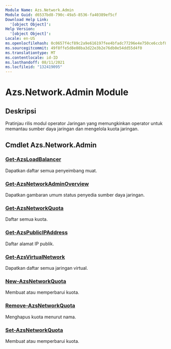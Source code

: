 ```yaml
---
Module Name: Azs.Network.Admin
Module Guid: d6537bd8-790c-49a5-8536-fa40389ef5cf
Download Help Link:
  '[object Object]': 
Help Version:
  '[object Object]': 
Locale: en-US
ms.openlocfilehash: 0c0657f4cf89c2a9e616197fee4bfadc77296e4e750ce6ccbf8be8418fa5cd3e
ms.sourcegitcommit: 49f8ffe5d8e08ba3d22e3b2e76db0e54dd55d4f0
ms.translationtype: MT
ms.contentlocale: id-ID
ms.lasthandoff: 08/11/2021
ms.locfileid: "132419095"
---
```

# Azs.Network.Admin Module
## Deskripsi
Pratinjau rilis modul operator Jaringan yang memungkinkan operator untuk memantau sumber daya jaringan dan mengelola kuota jaringan.

## Cmdlet Azs.Network.Admin
### [Get-AzsLoadBalancer](Get-AzsLoadBalancer.md)
Dapatkan daftar semua penyeimbang muat.

### [Get-AzsNetworkAdminOverview](Get-AzsNetworkAdminOverview.md)
Dapatkan gambaran umum status penyedia sumber daya jaringan.

### [Get-AzsNetworkQuota](Get-AzsNetworkQuota.md)
Daftar semua kuota.

### [Get-AzsPublicIPAddress](Get-AzsPublicIPAddress.md)
Daftar alamat IP publik.

### [Get-AzsVirtualNetwork](Get-AzsVirtualNetwork.md)
Dapatkan daftar semua jaringan virtual.

### [New-AzsNetworkQuota](New-AzsNetworkQuota.md)
Membuat atau memperbarui kuota.

### [Remove-AzsNetworkQuota](Remove-AzsNetworkQuota.md)
Menghapus kuota menurut nama.

### [Set-AzsNetworkQuota](Set-AzsNetworkQuota.md)
Membuat atau memperbarui kuota.

